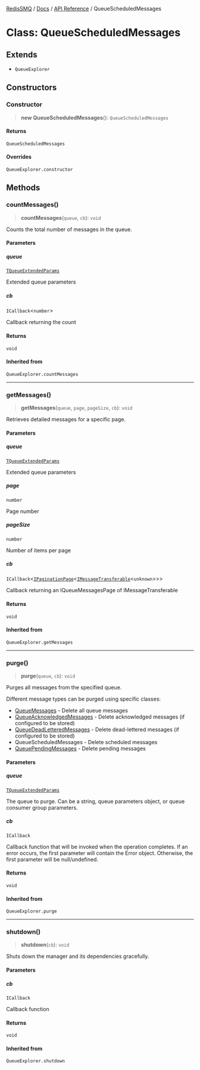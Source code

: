 [RedisSMQ](../../../README.md) / [Docs](../../README.md) / [API Reference](../README.md) / QueueScheduledMessages

# Class: QueueScheduledMessages

## Extends

- `QueueExplorer`

## Constructors

### Constructor

> **new QueueScheduledMessages**(): `QueueScheduledMessages`

#### Returns

`QueueScheduledMessages`

#### Overrides

`QueueExplorer.constructor`

## Methods

### countMessages()

> **countMessages**(`queue`, `cb`): `void`

Counts the total number of messages in the queue.

#### Parameters

##### queue

[`TQueueExtendedParams`](../type-aliases/TQueueExtendedParams.md)

Extended queue parameters

##### cb

`ICallback`\<`number`\>

Callback returning the count

#### Returns

`void`

#### Inherited from

`QueueExplorer.countMessages`

***

### getMessages()

> **getMessages**(`queue`, `page`, `pageSize`, `cb`): `void`

Retrieves detailed messages for a specific page.

#### Parameters

##### queue

[`TQueueExtendedParams`](../type-aliases/TQueueExtendedParams.md)

Extended queue parameters

##### page

`number`

Page number

##### pageSize

`number`

Number of items per page

##### cb

`ICallback`\<[`IPaginationPage`](../interfaces/IPaginationPage.md)\<[`IMessageTransferable`](../interfaces/IMessageTransferable.md)\<`unknown`\>\>\>

Callback returning an IQueueMessagesPage of IMessageTransferable

#### Returns

`void`

#### Inherited from

`QueueExplorer.getMessages`

***

### purge()

> **purge**(`queue`, `cb`): `void`

Purges all messages from the specified queue.

Different message types can be purged using specific classes:
- [QueueMessages](QueueMessages.md) - Delete all queue messages
- [QueueAcknowledgedMessages](QueueAcknowledgedMessages.md) - Delete acknowledged messages (if configured to be stored)
- [QueueDeadLetteredMessages](QueueDeadLetteredMessages.md) - Delete dead-lettered messages (if configured to be stored)
- QueueScheduledMessages - Delete scheduled messages
- [QueuePendingMessages](QueuePendingMessages.md) - Delete pending messages

#### Parameters

##### queue

[`TQueueExtendedParams`](../type-aliases/TQueueExtendedParams.md)

The queue to purge. Can be a string, queue parameters object,
               or queue consumer group parameters.

##### cb

`ICallback`

Callback function that will be invoked when the operation completes.
            If an error occurs, the first parameter will contain the Error object.
            Otherwise, the first parameter will be null/undefined.

#### Returns

`void`

#### Inherited from

`QueueExplorer.purge`

***

### shutdown()

> **shutdown**(`cb`): `void`

Shuts down the manager and its dependencies gracefully.

#### Parameters

##### cb

`ICallback`

Callback function

#### Returns

`void`

#### Inherited from

`QueueExplorer.shutdown`
